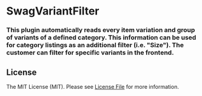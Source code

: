# SwagVariantFilter

### This plugin automatically reads every item variation and group of variants of a defined category. This information can be used for category listings as an additional filter (i.e. "Size"). The customer can filter for specific variants in the frontend.

## License

The MIT License (MIT). Please see [License File](LICENSE) for more information.
